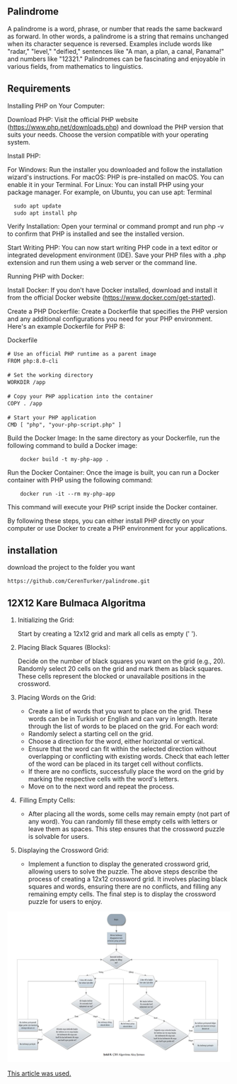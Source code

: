 ## Palindrome

A palindrome is a word, phrase, or number that reads the same backward as forward. In other words, a palindrome is a string that remains unchanged when its character sequence is reversed. Examples include words like "radar," "level," "deified," sentences like "A man, a plan, a canal, Panama!" and numbers like "12321." Palindromes can be fascinating and enjoyable in various fields, from mathematics to linguistics.

## Requirements

Installing PHP on Your Computer:

Download PHP: Visit the official PHP website (https://www.php.net/downloads.php) and download the PHP version that suits your needs. Choose the version compatible with your operating system.

Install PHP:

For Windows: Run the installer you downloaded and follow the installation wizard's instructions.
For macOS: PHP is pre-installed on macOS. You can enable it in your Terminal.
For Linux: You can install PHP using your package manager. For example, on Ubuntu, you can use apt:
Terminal
```
  sudo apt update
  sudo apt install php
```
Verify Installation: Open your terminal or command prompt and run php -v to confirm that PHP is installed and see the installed version.

Start Writing PHP: You can now start writing PHP code in a text editor or integrated development environment (IDE). Save your PHP files with a .php extension and run them using a web server or the command line.

Running PHP with Docker:

Install Docker: If you don't have Docker installed, download and install it from the official Docker website (https://www.docker.com/get-started).

Create a PHP Dockerfile: Create a Dockerfile that specifies the PHP version and any additional configurations you need for your PHP environment. Here's an example Dockerfile for PHP 8:

Dockerfile
```
# Use an official PHP runtime as a parent image
FROM php:8.0-cli

# Set the working directory
WORKDIR /app

# Copy your PHP application into the container
COPY . /app

# Start your PHP application
CMD [ "php", "your-php-script.php" ]
```
Build the Docker Image: In the same directory as your Dockerfile, run the following command to build a Docker image:

```
    docker build -t my-php-app .
```
Run the Docker Container: Once the image is built, you can run a Docker container with PHP using the following command:

```
    docker run -it --rm my-php-app
```
This command will execute your PHP script inside the Docker container.

By following these steps, you can either install PHP directly on your computer or use Docker to create a PHP environment for your applications.

## installation

download the project to the folder you want
```
https://github.com/CerenTurker/palindrome.git
```

## 12X12 Kare Bulmaca Algoritma

1.  Initializing the Grid:

    Start by creating a 12x12 grid and mark all cells as empty (' ').

2.  Placing Black Squares (Blocks):

    Decide on the number of black squares you want on the grid (e.g., 20).
    Randomly select 20 cells on the grid and mark them as black squares. These cells represent the blocked or unavailable positions in the crossword.

3.  Placing Words on the Grid:

    - Create a list of words that you want to place on the grid. These words can be in Turkish or English and can vary in length.
    Iterate through the list of words to be placed on the grid.
    For each word:
    - Randomly select a starting cell on the grid.
    - Choose a direction for the word, either horizontal or vertical.
    - Ensure that the word can fit within the selected direction without overlapping or conflicting with existing words. Check that each letter of the word can be placed in its target cell without conflicts.
    - If there are no conflicts, successfully place the word on the grid by marking the respective cells with the word's letters.
    - Move on to the next word and repeat the process.
4.  Filling Empty Cells:
    - After placing all the words, some cells may remain empty (not part of any word). You can randomly fill these empty cells with letters or leave them as spaces. This step ensures that the crossword puzzle is solvable for users.
5.  Displaying the Crossword Grid:
    - Implement a function to display the generated crossword grid, allowing users to solve the puzzle.
The above steps describe the process of creating a 12x12 crossword grid. It involves placing black squares and words, ensuring there are no conflicts, and filling any remaining empty cells. The final step is to display the crossword puzzle for users to enjoy.

 ![Alt text](https://github.com/CerenTurker/palindrome/blob/main/algorithm.png)

 [This article was used. ](https://www.researchgate.net/publication/334491580_Cevrimici_Dinamik_Bir_Capraz_Bulmaca_Uretme_Algoritmasi_ve_Performansi_An_Online_Dynamic_Cross-Puzzle_Generation_Algorithm_and_Its_Performance)
